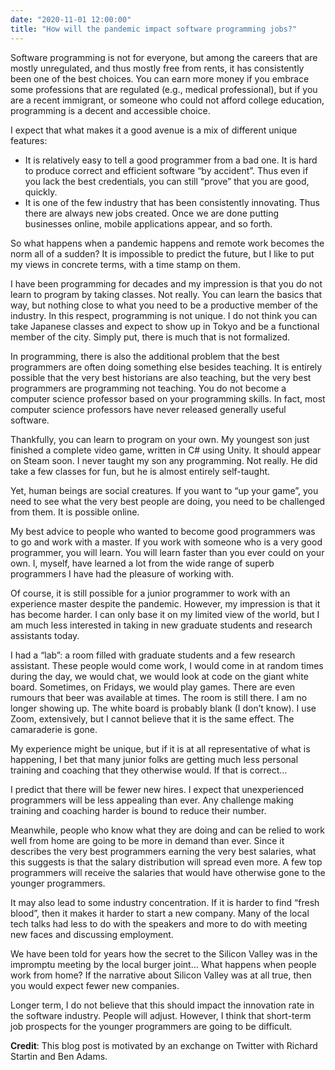 ```yaml
---
date: "2020-11-01 12:00:00"
title: "How will the pandemic impact software programming jobs?"
---
```




Software programming is not for everyone, but among the careers that are mostly unregulated, and thus mostly free from rents, it has consistently been one of the best choices. You can earn more money if you embrace some professions that are regulated (e.g., medical professional), but if you are a recent immigrant, or someone who could not afford college education, programming is a decent and accessible choice.

I expect that what makes it a good avenue is a mix of different unique features:

- It is relatively easy to tell a good programmer from a bad one. It is hard to produce correct and efficient software &ldquo;by accident&rdquo;. Thus even if you lack the best credentials, you can still &ldquo;prove&rdquo; that you are good, quickly.
- It is one of the few industry that has been consistently innovating. Thus there are always new jobs created. Once we are done putting businesses online, mobile applications appear, and so forth.


So what happens when a pandemic happens and remote work becomes the norm all of a sudden? It is impossible to predict the future, but I like to put my views in concrete terms, with a time stamp on them.

I have been programming for decades and my impression is that you do not learn to program by taking classes. Not really. You can learn the basics that way, but nothing close to what you need to be a productive member of the industry. In this respect, programming is not unique. I do not think you can take Japanese classes and expect to show up in Tokyo and be a functional member of the city. Simply put, there is much that is not formalized.

In programming, there is also the additional problem that the best programmers are often doing something else besides teaching. It is entirely possible that the very best historians are also teaching, but the very best programmers are programming not teaching. You do not become a computer science professor based on your programming skills. In fact, most computer science professors have never released generally useful software.

Thankfully, you can learn to program on your own. My youngest son just finished a complete video game, written in C# using Unity. It should appear on Steam soon. I never taught my son any programming. Not really. He did take a few classes for fun, but he is almost entirely self-taught.

Yet, human beings are social creatures. If you want to &ldquo;up your game&rdquo;, you need to see what the very best people are doing, you need to be challenged from them. It is possible online.

My best advice to people who wanted to become good programmers was to go and work with a master. If you work with someone who is a very good programmer, you will learn. You will learn faster than you ever could on your own. I, myself, have learned a lot from the wide range of superb programmers I have had the pleasure of working with.

Of course, it is still possible for a junior programmer to work with an experience master despite the pandemic. However, my impression is that it has become harder. I can only base it on my limited view of the world, but I am much less interested in taking in new graduate students and research assistants today.

I had a &ldquo;lab&rdquo;: a room filled with graduate students and a few research assistant. These people would come work, I would come in at random times during the day, we would chat, we would look at code on the giant white board. Sometimes, on Fridays, we would play games. There are even rumours that beer was available at times. The room is still there. I am no longer showing up. The white board is probably blank (I don&rsquo;t know). I use Zoom, extensively, but I cannot believe that it is the same effect. The camaraderie is gone.

My experience might be unique, but if it is at all representative of what is happening, I bet that many junior folks are getting much less personal training and coaching that they otherwise would. If that is correct&hellip;

I predict that there will be fewer new hires. I expect that unexperienced programmers will be less appealing than ever. Any challenge making training and coaching harder is bound to reduce their number.

Meanwhile, people who know what they are doing and can be relied to work well from home are going to be more in demand than ever. Since it describes the very best programmers earning the very best salaries, what this suggests is that the salary distribution will spread even more. A few top programmers will receive the salaries that would have otherwise gone to the younger programmers.

It may also lead to some industry concentration. If it is harder to find &ldquo;fresh blood&rdquo;, then it makes it harder to start a new company. Many of the local tech talks had less to do with the speakers and more to do with meeting new faces and discussing employment.

We have been told for years how the secret to the Silicon Valley was in the impromptu meeting by the local burger joint&hellip; What happens when people work from home? If the narrative about Silicon Valley was at all true, then you would expect fewer new companies.

Longer term, I do not believe that this should impact the innovation rate in the software industry. People will adjust. However, I think that short-term job prospects for the younger programmers are going to be difficult.

__Credit__: This blog post is motivated by an exchange on Twitter with Richard Startin and Ben Adams.

